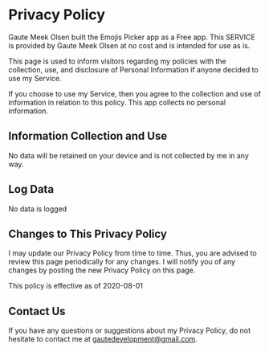 # Privacy Policy
Gaute Meek Olsen built the Emojis Picker app as a Free app. This SERVICE is provided by Gaute Meek Olsen at no cost and is intended for use as is.

This page is used to inform visitors regarding my policies with the collection, use, and disclosure of Personal Information if anyone decided to use my Service.

If you choose to use my Service, then you agree to the collection and use of information in relation to this policy. This app collects no personal information.

## Information Collection and Use
No data will be retained on your device and is not collected by me in any way.

## Log Data
No data is logged

## Changes to This Privacy Policy
I may update our Privacy Policy from time to time. Thus, you are advised to review this page periodically for any changes. I will notify you of any changes by posting the new Privacy Policy on this page.

This policy is effective as of 2020-08-01

## Contact Us
If you have any questions or suggestions about my Privacy Policy, do not hesitate to contact me at gautedevelopment@gmail.com.
